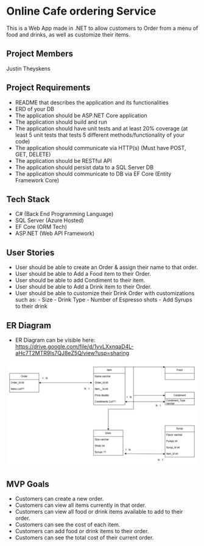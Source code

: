 # Online Cafe ordering Service
This is a Web App made in .NET to allow customers to Order from a menu of food and drinks, as well as customize their items. 

## Project Members
Justin Theyskens

## Project Requirements
- README that describes the application and its functionalities
- ERD of your DB
- The application should be ASP.NET Core application
- The application should build and run
- The application should have unit tests and at least 20% coverage (at least 5 unit tests that tests 5 different methods/functionality of your code)
- The application should communicate via HTTP(s) (Must have POST, GET, DELETE)
- The application should be RESTful API
- The application should persist data to a SQL Server DB
- The application should communicate to DB via EF Core (Entity Framework Core)

## Tech Stack

- C# (Back End Programming Language)
- SQL Server (Azure Hosted)
- EF Core (ORM Tech)
- ASP.NET (Web API Framework)

## User Stories
- User should be able to create an Order & assign their name to that order.
- User should be able to Add a Food item to their Order.
- User should be able to add Condiment to their item.
- User should be able to Add a Drink item to their Order.
- User should be able to customize their Drink Order with customizations such as:
        - Size
        - Drink Type
        - Number of Espresso shots
        - Add Syrups to their drink

## ER Diagram

- ER Diagram can be visible here:
https://drive.google.com/file/d/1vvLXxnqaD4L-aHc7T2MTR9Is7QJ8eZ5Q/view?usp=sharing

![alt text](image.png)

## MVP Goals
- Customers can create a new order.
- Customers can view all items currently in that order.
- Customers can view all food or drink items available to add to their order.
- Customers can see the cost of each item.
- Customers can add food or drink items to their order.
- Customers can see the total cost of their current order.

